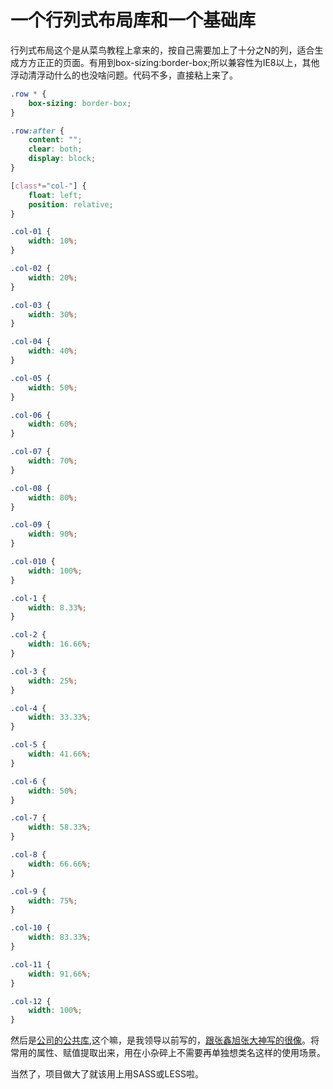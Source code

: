 # 一个行列式布局库和一个基础库

行列式布局这个是从菜鸟教程上拿来的，按自己需要加上了十分之N的列，适合生成方方正正的页面。有用到box-sizing:border-box;所以兼容性为IE8以上，其他浮动清浮动什么的也没啥问题。代码不多，直接粘上来了。



```CSS
.row * {
    box-sizing: border-box;
}

.row:after {
    content: "";
    clear: both;
    display: block;
}

[class*="col-"] {
    float: left;
    position: relative;
}

.col-01 {
    width: 10%;
}

.col-02 {
    width: 20%;
}

.col-03 {
    width: 30%;
}

.col-04 {
    width: 40%;
}

.col-05 {
    width: 50%;
}

.col-06 {
    width: 60%;
}

.col-07 {
    width: 70%;
}

.col-08 {
    width: 80%;
}

.col-09 {
    width: 90%;
}

.col-010 {
    width: 100%;
}

.col-1 {
    width: 8.33%;
}

.col-2 {
    width: 16.66%;
}

.col-3 {
    width: 25%;
}

.col-4 {
    width: 33.33%;
}

.col-5 {
    width: 41.66%;
}

.col-6 {
    width: 50%;
}

.col-7 {
    width: 58.33%;
}

.col-8 {
    width: 66.66%;
}

.col-9 {
    width: 75%;
}

.col-10 {
    width: 83.33%;
}

.col-11 {
    width: 91.66%;
}

.col-12 {
    width: 100%;
}
```

然后是[公司的公共库](http://www.jushewang.com/css/public.css),这个嘛，是我领导以前写的，[跟张鑫旭张大神写的很像](https://github.com/zhangxinxu/zxx.lib.css)。将常用的属性、赋值提取出来，用在小杂碎上不需要再单独想类名这样的使用场景。

当然了，项目做大了就该用上用SASS或LESS啦。
